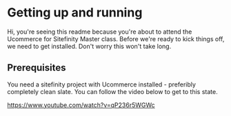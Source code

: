 # Getting up and running #

Hi, you're seeing this readme because you're about to attend the Ucommerce for Sitefinity Master class. Before we're ready to kick things off, we need to get installed. Don't worry this won't take long.

## Prerequisites ##

You need a sitefinity project with Ucommerce installed - preferibly completely clean slate. You can follow the video below to get to this state.

https://www.youtube.com/watch?v=qP236r5WGWc